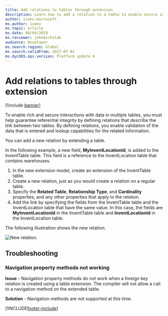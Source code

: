 ```yaml
---
title: Add relations to tables through extension
description: Learn how to add a relation to a table to enable secure interactions with data, with a step-by-step example and troubleshooting information.
author: ivanv-microsoft
ms.author: ivanv
ms.topic: article
ms.date: 04/04/2019
ms.reviewer: johnmichalak
audience: Developer
ms.search.region: Global
ms.search.validFrom: 2017-07-01
ms.dyn365.ops.version: Platform update 4
---
```


# Add relations to tables through extension

[!include [banner](../includes/banner.md)]

To enable rich and secure interactions with data in multiple tables, you must help guarantee referential integrity by defining relations that describe the link between two tables. By defining relations, you enable validation of the data that is entered and lookup capabilities for the related information. 

You can add a new relation by extending a table.

In the following example, a new field, **MyInventLocationId**, is added to the InventTable table. This field is a reference to the InventLocation table that contains warehouses.

1. In the new extension model, create an extension of the InventTable table.
1. Create a new relation, just as you would create a relation on a regular table.
1. Specify the **Related Table**, **Relationship Type**, and **Cardinality** properties, and any other properties that apply to the relation.
1. Add the link by specifying the fields from the InventTable table and the InventLocation table that have the same value. In this case, the fields are **MyInventLocationId** in the InventTable table and **InventLocationId** in the InventLocation table.

The following illustration shows the new relation.

![New relation.](media/AddRelationToExistingTable.jpg)

## Troubleshooting

### Navigation property methods not working
**Issue** - Navigation property methods do not work when a foreign key relation is created using a table extension. The compiler will not allow a call to a navigation method on the extended table.

**Solution** - Navigation methods are not supported at this time.



[!INCLUDE[footer-include](../../../includes/footer-banner.md)]
